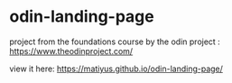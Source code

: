 # odin-landing-page

project from the foundations course by the odin project : https://www.theodinproject.com/

view it here: https://matiyus.github.io/odin-landing-page/
